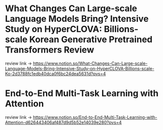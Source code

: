 # What Changes Can Large-scale Language Models Bring? Intensive Study on HyperCLOVA: Billions-scale Korean Generative Pretrained Transformers Review

review link -> https://www.notion.so/What-Changes-Can-Large-scale-Language-Models-Bring-Intensive-Study-on-HyperCLOVA-Billions-scale-Ko-2d3788fc1edb40dca0f6bc24dea5631d?pvs=4

# End-to-End Multi-Task Learning with Attention
review link -> https://www.notion.so/End-to-End-Multi-Task-Learning-with-Attention-d626443406af487d9d5b52e14039e280?pvs=4 
